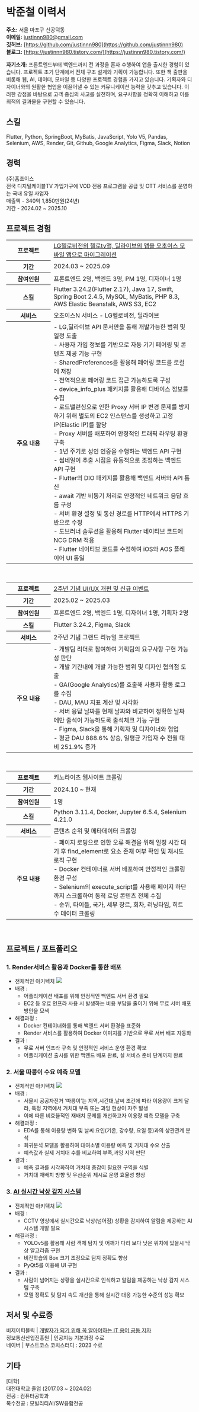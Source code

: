 # 박준철 이력서

**주소:** 서울 마포구 신공덕동  
**이메일:** justinnn980@gmail.com  
**깃허브:** [https://github.com/justinnn980](https://github.com/justinnn980)  
**블로그:** [https://justinnn980.tistory.com/](https://justinnn980.tistory.com/)

**자기소개:** 프론트엔드부터 백엔드까지 전 과정을 혼자 수행하여 앱을 출시한 경험이 있습니다. 프로젝트 초기 단계에서 전체 구조 설계와 기획이 가능합니다. 또한 책 출판을 비롯해 웹, AI, 데이터, 모바일 등 다양한 프로젝트 경험을 가지고 있습니다. 기획자와 디자이너와의 원활한 협업을 이끌어낼 수 있는 커뮤니케이션 능력을 갖추고 있습니다. 이러한 강점을 바탕으로 고객 중심의 사고를 실천하며, 요구사항을 정확히 이해하고 이를 최적의 결과물을 구현할 수 있습니다.

<div style="clear: both;"></div>

## 스킬
Flutter, Python, SpringBoot, MyBatis, JavaScript,  Yolo V5, Pandas, Selenium, AWS, Render, Git, Github, Google Analytics, Figma, Slack, Notion </br>

## 경력
(주)홈초이스</br>
전국 디지털케이블TV 가입가구에 VOD 전용 프로그램을 공급 및 OTT 서비스를 운영하는 국내 유일 사업자</br>
매출액 - 340억 1,850만원(24년)</br>
기간 - 2024.02 ~ 2025.10

## 프로젝트 경험
<table>
  <col style="width: 120px;"> <!-- 제목 열 고정 -->
  <col style="width: auto;">   <!-- 내용 열 -->
  <tr>
    <th>프로젝트</th>
    <td><a href="https://www.lghellovision.net/product/tv/tvMainService.do?mcode=05" target="_blank">LG헬로비전의 헬로tv앱, 딜라이브의 앱을 오초이스 모바일 앱으로 마이그레이션</a></td>
  </tr>
  <tr>
    <th>기간</th>
    <td>2024.03 ~ 2025.09</td>
  </tr>
  <tr>
    <th>참여인원</th>
    <td>프론트엔드 2명, 백엔드 3명, PM 1명, 디자이너 1명</td>
  </tr>
  <tr>
    <th>스킬</th>
    <td>Flutter 3.24.2(Flutter 2.17), Java 17, Swift, Spring Boot 2.4.5, MySQL, MyBatis, PHP 8.3, AWS Elastic Beanstalk, AWS S3, EC2</td>
  </tr>
  <tr>
    <th>서비스</th>
    <td>오초이스N 서비스 - LG헬로비전, 딜라이브</td>
  </tr>
  <tr>
    <th>주요 내용</th>
    <td>
      - LG,딜라이브 API 문서만을 통해 개발가능한 범위 및 일정 도출<br>
      - 사용자 가입 정보를 기반으로 자동 기기 페어링 및 콘텐츠 제공 기능 구현<br>
      - SharedPreferences를 활용해 페어링 코드를 로컬에 저장<br>
      - 전역적으로 페어링 코드 접근 가능하도록 구성<br>
      - device_info_plus 패키지를 활용해 디바이스 정보를 수집<br>
      - 로드밸런싱으로 인한 Proxy 서버 IP 변경 문제를 방지하기 위해 별도의 EC2 인스턴스를 생성하고 고정 IP(Elastic IP)를 할당<br>
      - Proxy 서버를 배포하여 안정적인 트래픽 라우팅 환경 구축<br>
      - 1년 주기로 성인 인증을 수행하는 백엔드 API 구현<br>
      - 썸네일이 추출 시점을 유동적으로 조정하는 백엔드 API 구현<br>
      - Flutter의 DIO 패키지를 활용해 백엔드 서버와 API 통신<br>
      - await 기반 비동기 처리로 안정적인 네트워크 응답 흐름 구성<br>
      - 서버 환경 설정 및 통신 경로를 HTTP에서 HTTPS 기반으로 수정<br>
      - 도브러너 솔루션을 활용해 Flutter 네이티브 코드에 NCG DRM 적용<br>
      - Flutter 네이티브 코드를 수정하여 iOS와 AOS 플레이어 UI 통일<br>
    </td>
  </tr>
</table>

</br>

<!-- ✅ 2주년 기념 그랜드 리뉴얼 프로젝트 -->
<table>
  <col style="width: 120px;"> <!-- 제목 열 고정 -->
  <col style="width: auto;">   <!-- 내용 열 -->
  <tr>
    <th>프로젝트</th>
    <td><a href="https://pf.kakao.com/_FBxnNxj/108507893" target="_blank">2주년 기념 UI/UX 개편 및 신규 이벤트</a></td>
  </tr>
  <tr>
    <th>기간</th>
    <td>2025.02 ~ 2025.03</td>
  </tr>
    <tr>
    <th>참여인원</th>
    <td>프론트엔드 2명, 백엔드 1명, 디자이너 1명, 기획자 2명</td>
  </tr>
  <tr>
    <th>스킬</th>
    <td>Flutter 3.24.2, Figma, Slack</td>
  </tr>
  <tr>
    <th>서비스</th>
    <td>2주년 기념 그랜드 리뉴얼 프로젝트</td>
  </tr>
  <tr>
    <th>주요 내용</th>
    <td>
      - 개발팀 리더로 참여하여 기획팀의 요구사항 구현 가능성 판단<br>
      - 개발 기간내에 개발 가능한 범위 및 디자인 협의점 도출<br>
      - GA(Google Analytics)를 호출해 사용자 활동 로그를 수집<br>
      - DAU, MAU 지표 계산 및 시각화<br>
      - 서버 응답 날짜를 현재 날짜와 비교하여 정확한 날짜에만 출석이 가능하도록 출석체크 기능 구현<br>
      - Figma, Slack을 통해 기획자 및 디자이너와 협업<br>
      - 평균 DAU 888.6% 상승, 일평균 가입자 수 전월 대비 251.9% 증가
    </td>
  </tr>
</table>

</br>

<!-- ✅ 키노라이츠 웹사이트 크롤링 -->
<table>
  <col style="width: 120px;">
  <col style="width: auto;">
  <tr>
    <th>프로젝트</th>
    <td>키노라이츠 웹사이트 크롤링</td>
  </tr>
  <tr>
    <th>기간</th>
    <td>2024.10 ~ 현재</td>
  </tr>
  <tr>
    <th>참여인원</th>
    <td>1명</td>
  </tr>
  <tr>
    <th>스킬</th>
    <td>Python 3.11.4, Docker, Jupyter 6.5.4, Selenium 4.21.0</td>
  </tr>
  <tr>
    <th>서비스</th>
    <td>콘텐츠 순위 및 메타데이터 크롤링</td>
  </tr>
  <tr>
    <th>주요 내용</th>
    <td>
      - 페이지 로딩으로 인한 오류 해결을 위해 일정 시간 대기 후 find_element로 요소 존재 여부 확인 및 재시도 로직 구현<br>
      - Docker 컨테이너로 서버 배포하여 안정적인 크롤링 환경 구성<br>
      - Selenium의 execute_script를 사용해 페이지 하단까지 스크롤하여 동적 로딩 콘텐츠 전체 수집<br>
      - 순위, 타이틀, 국가, 세부 장르, 회차, 러닝타임, 히트 수 데이터 크롤링
    </td>
  </tr>
</table>

</br>

<!-- ✅ 오툰 서비스 -->
<!-- <table>
  <col style="width: 120px;">
  <col style="width: auto;">
  <tr>
    <th>프로젝트</th>
    <td><a href="https://www.mhns.co.kr/news/articleView.html?idxno=705914" target="_blank">오툰 서비스</a></td>
  </tr>
  <tr>
    <th>기간</th>
    <td> 2025.4 ~ 2025.5</td>
  </tr>
  <tr>
    <tr>
    <th>참여인원</th>
    <td>프론트엔드 2명, 백엔드 1명</td>
  </tr>
  <tr>
    <th>스킬</th>
    <td>Flutter 3.24.2, Java 17, Spring Boot 2.4.5, MySQL</td>
  </tr>
  <tr>
    <th>서비스</th>
    <td>오툰 서비스</td>
  </tr>
  <tr>
    <th>주요 내용</th>
    <td>
      - 웹툰 뷰어 개발
    </td>
  </tr>
</table> -->

## 프로젝트 / 포트폴리오

### 1. Render서비스 활용과 Docker를 통한 배포
- 전체적인 아키텍처 <img src="https://github.com/user-attachments/assets/cd3da43d-baa2-457b-b051-4caa729b9543">
- 배경 : 
  - 어플리케이션 배포를 위해 안정적인 백엔드 서버 환경 필요
  - EC2 등 유료 인프라 사용 시 발생하는 비용 부담을 줄이기 위해 무료 서버 배포 방안을 모색
- 해결과정 :
  - Docker 컨테이너화를 통해 백엔드 서버 환경을 표준화
  - Render 서비스를 활용하여 Docker 이미지를 기반으로 무료 서버 배포 자동화
- 결과 :
  - 무료 서버 인프라 구축 및 안정적인 서비스 운영 환경 확보
  - 어플리케이션 출시를 위한 백엔드 배포 완료, 실 서비스 준비 단계까지 완료


### 2. 서울 따릉이 수요 예측 모델
- 전체적인 아키텍처 <img src="https://github.com/user-attachments/assets/72aa5478-e97f-4761-848f-b5f0f21e5c67">
- 배경 : 
  - 서울시 공공자전거 ‘따릉이’는 지역,시간대,날씨 조건에 따라 이용량이 크게 달라, 특정 지역에서 거치대 부족 또는 과잉 현상이 자주 발생
  - 이에 따른 비효율적인 재배치 문제를 개선하고자 이용량 예측 모델을 구축
- 해결과정 :
  - EDA를 통해 이용량 변화 및 날씨 요인(기온, 강수량, 요일 등)과의 상관관계 분석
  - 회귀분석 모델을 활용하여 대여소별 이용량 예측 및 거치대 수요 산출
  - 예측값과 실제 거치대 수를 비교하여 부족,과잉 지역 판단
- 결과 :
  - 예측 결과를 시각화하여 거치대 증감이 필요한 구역을 식별
  - 거치대 재배치 방향 및 우선순위 제시로 운영 효율성 향상

### 3. [AI 실시간 낙상 감지 시스템](https://tremendous-magnesium-27a.notion.site/AI-14d53fcdc98080189dd7ff0d881d2d49)
- 전체적인 아키텍처 <img src="https://github.com/user-attachments/assets/bf8f3281-2739-426f-a42a-01a2ab4f1191">
- 배경 : 
  - CCTV 영상에서 실시간으로 낙상(넘어짐) 상황을 감지하여 알림을 제공하는 AI 시스템 개발 필요
- 해결과정 :
  - YOLOv5를 활용해 사람 객체 탐지 및 어깨가 다리 보다 낮은 위치에 있을시 낙상 알고리즘 구현
  - 비전학습의 Box 크기 조정으로 탐지 정확도 향상
  - PyQt5를 이용해 UI 구현
- 결과 :
  - 사람이 넘어지는 상황을 실시간으로 인식하고 알림을 제공하는 낙상 감지 시스템 구축
  - 모델 정확도 및 탐지 속도 개선을 통해 실시간 대응 가능한 수준의 성능 확보

## 저서 및 수료증
비제이퍼블릭 | [개발자가 되기 위해 꼭 알아야하는 IT 용어 공동 저자](https://www.yes24.com/Product/Goods/109711067) </br>
정보통신산업진흥원 | 인공지능 기본과정 수료</br>
네이버 | 부스트코스<DATA SCIENCE> 코치스터디 : 2023 수료</br>

## 기타
[대학]</br>
대전대학교 졸업 (2017.03 ~ 2024.02) </br>
전공 : 컴퓨터공학과 </br>복수전공 : 모빌리티AI/SW융합전공 </br></br>
